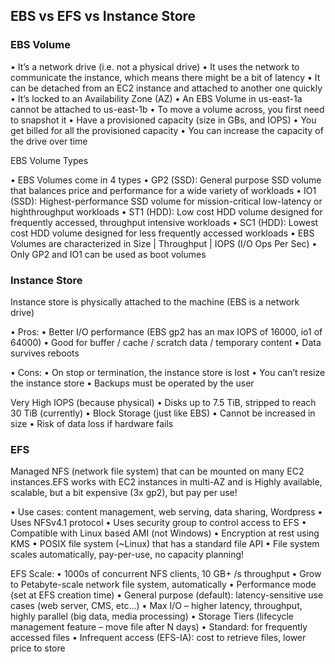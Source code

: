 
## EBS vs EFS vs Instance Store 

### EBS Volume

• It’s a network drive (i.e. not a physical drive)
• It uses the network to communicate the instance, which means there might be a bit of latency
• It can be detached from an EC2 instance and attached to another one quickly
• It’s locked to an Availability Zone (AZ)
• An EBS Volume in us-east-1a cannot be attached to us-east-1b
• To move a volume across, you first need to snapshot it
• Have a provisioned capacity (size in GBs, and IOPS)
• You get billed for all the provisioned capacity
• You can increase the capacity of the drive over time

EBS Volume Types

• EBS Volumes come in 4 types
• GP2 (SSD): General purpose SSD volume that balances price and performance for a wide variety of workloads
• IO1 (SSD): Highest-performance SSD volume for mission-critical low-latency or highthroughput workloads
• ST1 (HDD): Low cost HDD volume designed for frequently accessed, throughput intensive workloads
• SC1 (HDD): Lowest cost HDD volume designed for less frequently accessed workloads
• EBS Volumes are characterized in Size | Throughput | IOPS (I/O Ops Per Sec)
• Only GP2 and IO1 can be used as boot volumes

### Instance Store

Instance store is physically attached to the machine (EBS is a network drive)

• Pros:
    • Better I/O performance (EBS gp2 has an max IOPS of 16000, io1 of 64000)
    • Good for buffer / cache / scratch data / temporary content
    • Data survives reboots

• Cons:
    • On stop or termination, the instance store is lost
    • You can’t resize the instance store
    • Backups must be operated by the user

Very High IOPS (because physical)
• Disks up to 7.5 TiB, stripped to reach 30 TiB (currently)
• Block Storage (just like EBS)
• Cannot be increased in size
• Risk of data loss if hardware fails

### EFS

Managed NFS (network file system) that can be mounted on many EC2 instances.EFS works with EC2 instances in multi-AZ and is Highly available, scalable, but a bit expensive (3x gp2), but pay per use!

• Use cases: content management, web serving, data sharing, Wordpress
• Uses NFSv4.1 protocol
• Uses security group to control access to EFS
• Compatible with Linux based AMI (not Windows)
• Encryption at rest using KMS
• POSIX file system (~Linux) that has a standard file API
• File system scales automatically, pay-per-use, no capacity planning!

EFS Scale:
    • 1000s of concurrent NFS clients, 10 GB+ /s throughput
    • Grow to Petabyte-scale network file system, automatically
    • Performance mode (set at EFS creation time)
    • General purpose (default): latency-sensitive use cases (web server, CMS, etc…)
    • Max I/O – higher latency, throughput, highly parallel (big data, media processing)
    • Storage Tiers (lifecycle management feature – move file after N days)
    • Standard: for frequently accessed files
    • Infrequent access (EFS-IA): cost to retrieve files, lower price to store

